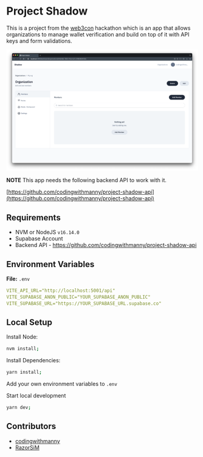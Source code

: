 # Project Shadow

This is a project from the [web3con](https://www.web3con.dev) hackathon which is an app that allows organizations to manage wallet verification and build on top of it with API keys and form validations.

![Shadow Interface](/README/shadow-interface.png "Shadow Inteface")

**NOTE** This app needs the following backend API to work with it.

[https://github.com/codingwithmanny/project-shadow-api](https://github.com/codingwithmanny/project-shadow-api)

## Requirements

- NVM or NodeJS `v16.14.0`
- Supabase Account
- Backend API - https://github.com/codingwithmanny/project-shadow-api

## Environment Variables

**File:** `.env`

```yaml
VITE_API_URL="http://localhost:5001/api"
VITE_SUPABASE_ANON_PUBLIC="YOUR_SUPABASE_ANON_PUBLIC"
VITE_SUPABASE_URL="https://YOUR_SUPABASE_URL.supabase.co"
```

## Local Setup

Install Node:

```bash
nvm install;
```

Install Dependencies:

```bash
yarn install;
```

Add your own environment variables to `.env`

Start local development

```bash
yarn dev;
```

## Contributors

- [codingwithmanny](https://github.com/codingwithmanny)
- [RazorSiM](https://github.com/RazorSiM)
